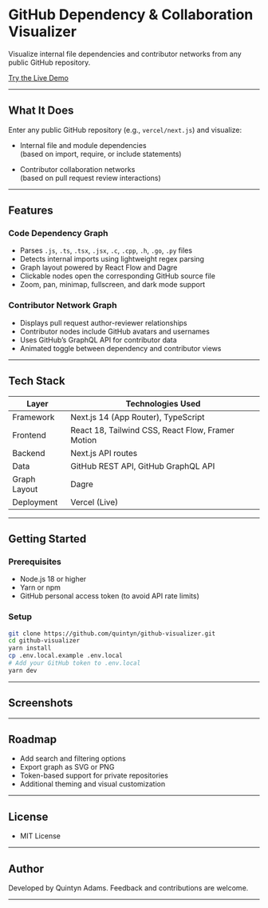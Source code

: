 # GitHub Dependency & Collaboration Visualizer

Visualize internal file dependencies and contributor networks from any public GitHub repository.

[Try the Live Demo](https://github-visualizer-unes-git-main-quintyns-projects-e3d867d4.vercel.app/)

---

## What It Does

Enter any public GitHub repository (e.g., `vercel/next.js`) and visualize:

- Internal file and module dependencies  
  (based on import, require, or include statements)

- Contributor collaboration networks  
  (based on pull request review interactions)

---

## Features

### Code Dependency Graph

- Parses `.js`, `.ts`, `.tsx`, `.jsx`, `.c`, `.cpp`, `.h`, `.go`, `.py` files
- Detects internal imports using lightweight regex parsing
- Graph layout powered by React Flow and Dagre
- Clickable nodes open the corresponding GitHub source file
- Zoom, pan, minimap, fullscreen, and dark mode support

### Contributor Network Graph

- Displays pull request author-reviewer relationships
- Contributor nodes include GitHub avatars and usernames
- Uses GitHub’s GraphQL API for contributor data
- Animated toggle between dependency and contributor views

---

## Tech Stack

| Layer       | Technologies Used                                  |
|-------------|-----------------------------------------------------|
| Framework   | Next.js 14 (App Router), TypeScript                 |
| Frontend    | React 18, Tailwind CSS, React Flow, Framer Motion   |
| Backend     | Next.js API routes                                  |
| Data        | GitHub REST API, GitHub GraphQL API                 |
| Graph Layout| Dagre                                               |
| Deployment  | Vercel (Live)                                       |

---

## Getting Started

### Prerequisites

- Node.js 18 or higher
- Yarn or npm
- GitHub personal access token (to avoid API rate limits)

### Setup

```bash
git clone https://github.com/quintyn/github-visualizer.git
cd github-visualizer
yarn install
cp .env.local.example .env.local
# Add your GitHub token to .env.local
yarn dev
```
---

## Screenshots

---

## Roadmap
- Add search and filtering options
- Export graph as SVG or PNG
- Token-based support for private repositories
- Additional theming and visual customization

---

## License
- MIT License

---

## Author
Developed by Quintyn Adams. Feedback and contributions are welcome.

---

